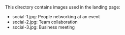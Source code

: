 
This directory contains images used in the landing page:

- social-1.jpg: People networking at an event
- social-2.jpg: Team collaboration
- social-3.jpg: Business meeting
